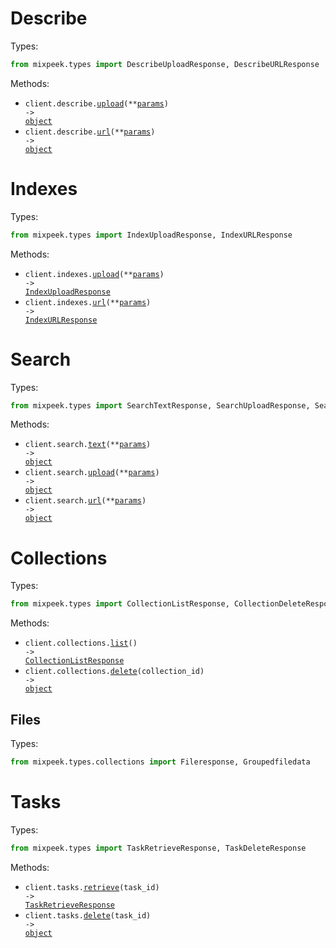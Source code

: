 # Describe

Types:

```python
from mixpeek.types import DescribeUploadResponse, DescribeURLResponse
```

Methods:

- <code title="post /describe/upload">client.describe.<a href="./src/mixpeek/resources/describe.py">upload</a>(\*\*<a href="src/mixpeek/types/describe_upload_params.py">params</a>) -> <a href="./src/mixpeek/types/describe_upload_response.py">object</a></code>
- <code title="post /describe/url">client.describe.<a href="./src/mixpeek/resources/describe.py">url</a>(\*\*<a href="src/mixpeek/types/describe_url_params.py">params</a>) -> <a href="./src/mixpeek/types/describe_url_response.py">object</a></code>

# Indexes

Types:

```python
from mixpeek.types import IndexUploadResponse, IndexURLResponse
```

Methods:

- <code title="post /index/upload">client.indexes.<a href="./src/mixpeek/resources/indexes.py">upload</a>(\*\*<a href="src/mixpeek/types/index_upload_params.py">params</a>) -> <a href="./src/mixpeek/types/index_upload_response.py">IndexUploadResponse</a></code>
- <code title="post /index/url">client.indexes.<a href="./src/mixpeek/resources/indexes.py">url</a>(\*\*<a href="src/mixpeek/types/index_url_params.py">params</a>) -> <a href="./src/mixpeek/types/index_url_response.py">IndexURLResponse</a></code>

# Search

Types:

```python
from mixpeek.types import SearchTextResponse, SearchUploadResponse, SearchURLResponse
```

Methods:

- <code title="post /search/text">client.search.<a href="./src/mixpeek/resources/search.py">text</a>(\*\*<a href="src/mixpeek/types/search_text_params.py">params</a>) -> <a href="./src/mixpeek/types/search_text_response.py">object</a></code>
- <code title="post /search/upload">client.search.<a href="./src/mixpeek/resources/search.py">upload</a>(\*\*<a href="src/mixpeek/types/search_upload_params.py">params</a>) -> <a href="./src/mixpeek/types/search_upload_response.py">object</a></code>
- <code title="post /search/url">client.search.<a href="./src/mixpeek/resources/search.py">url</a>(\*\*<a href="src/mixpeek/types/search_url_params.py">params</a>) -> <a href="./src/mixpeek/types/search_url_response.py">object</a></code>

# Collections

Types:

```python
from mixpeek.types import CollectionListResponse, CollectionDeleteResponse
```

Methods:

- <code title="get /collections/">client.collections.<a href="./src/mixpeek/resources/collections/collections.py">list</a>() -> <a href="./src/mixpeek/types/collection_list_response.py">CollectionListResponse</a></code>
- <code title="delete /collections/{collection_id}">client.collections.<a href="./src/mixpeek/resources/collections/collections.py">delete</a>(collection_id) -> <a href="./src/mixpeek/types/collection_delete_response.py">object</a></code>

## Files

Types:

```python
from mixpeek.types.collections import Fileresponse, Groupedfiledata
```

# Tasks

Types:

```python
from mixpeek.types import TaskRetrieveResponse, TaskDeleteResponse
```

Methods:

- <code title="get /tasks/{task_id}">client.tasks.<a href="./src/mixpeek/resources/tasks.py">retrieve</a>(task_id) -> <a href="./src/mixpeek/types/task_retrieve_response.py">TaskRetrieveResponse</a></code>
- <code title="delete /tasks/{task_id}">client.tasks.<a href="./src/mixpeek/resources/tasks.py">delete</a>(task_id) -> <a href="./src/mixpeek/types/task_delete_response.py">object</a></code>
